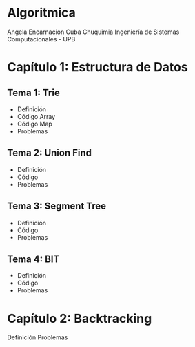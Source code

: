 
# Algoritmica
Angela Encarnacion Cuba Chuquimia 
Ingeniería de Sistemas Computacionales - UPB 

# Capítulo 1: Estructura de Datos

## Tema 1: Trie
- Definición
- Código Array
- Código Map
- Problemas

## Tema 2: Union Find
- Definición
- Código
- Problemas

## Tema 3: Segment Tree
- Definición
- Código
- Problemas

## Tema 4: BIT
- Definición
- Código
- Problemas

# Capítulo 2: Backtracking
Definición
Problemas
